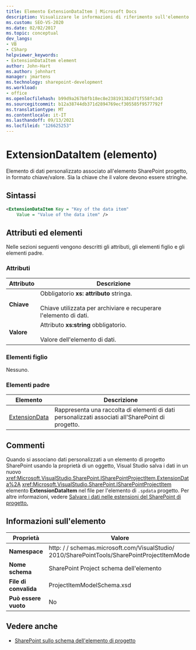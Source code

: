 ```yaml
---
title: Elemento ExtensionDataItem | Microsoft Docs
description: Visualizzare le informazioni di riferimento sull'elemento ExtensionDataItem, che è un elemento nello schema SharePoint dell'elemento di progetto.
ms.custom: SEO-VS-2020
ms.date: 02/02/2017
ms.topic: conceptual
dev_langs:
- VB
- CSharp
helpviewer_keywords:
- ExtensionDataItem element
author: John-Hart
ms.author: johnhart
manager: jmartens
ms.technology: sharepoint-development
ms.workload:
- office
ms.openlocfilehash: b99d9a267b8fb18ec8e238191382d71f558fc3d3
ms.sourcegitcommit: b12a38744db371d2894769ecf305585f9577792f
ms.translationtype: MT
ms.contentlocale: it-IT
ms.lasthandoff: 09/13/2021
ms.locfileid: "126625253"
---
```

# <a name="extensiondataitem-element"></a>ExtensionDataItem (elemento)
  Elemento di dati personalizzato associato all'elemento SharePoint progetto, in formato chiave/valore. Sia la chiave che il valore devono essere stringhe.

## <a name="syntax"></a>Sintassi

```xml
<ExtensionDataItem Key = "Key of the data item"
    Value = "Value of the data item" />
```

## <a name="attributes-and-elements"></a>Attributi ed elementi
 Nelle sezioni seguenti vengono descritti gli attributi, gli elementi figlio e gli elementi padre.

### <a name="attributes"></a>Attributi

|Attributo|Descrizione|
|---------------|-----------------|
|**Chiave**|Obbligatorio **xs: attributo** stringa.<br /><br /> Chiave utilizzata per archiviare e recuperare l'elemento di dati.|
|**Valore**|Attributo **xs:string** obbligatorio.<br /><br /> Valore dell'elemento di dati.|

### <a name="child-elements"></a>Elementi figlio
 Nessuno.

### <a name="parent-elements"></a>Elementi padre

|Elemento|Descrizione|
|-------------|-----------------|
|[ExtensionData](../sharepoint/extensiondata-element.md)|Rappresenta una raccolta di elementi di dati personalizzati associati all'SharePoint di progetto.|

## <a name="remarks"></a>Commenti
 Quando si associano dati personalizzati a un elemento di progetto SharePoint usando la proprietà di un oggetto, Visual Studio salva i dati in un nuovo <xref:Microsoft.VisualStudio.SharePoint.ISharePointProjectItem.ExtensionData%2A> <xref:Microsoft.VisualStudio.SharePoint.ISharePointProjectItem> elemento **ExtensionDataItem** nel file per l'elemento di `.spdata` progetto. Per altre informazioni, vedere [Salvare i dati nelle estensioni del SharePoint di progetto.](../sharepoint/saving-data-in-extensions-of-the-sharepoint-project-system.md)

## <a name="element-information"></a>Informazioni sull'elemento

|Proprietà|Valore|
|-|-|
|**Namespace**|http: \/ \/ schemas.microsoft.com/VisualStudio/<br>2010/SharePointTools/SharePointProjectItemModel|
|**Nome schema**|SharePoint Project schema dell'elemento|
|**File di convalida**|ProjectItemModelSchema.xsd|
|**Può essere vuoto**|No|

## <a name="see-also"></a>Vedere anche
- [SharePoint sullo schema dell'elemento di progetto](../sharepoint/sharepoint-project-item-schema-reference.md)

